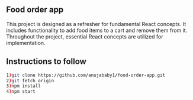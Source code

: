 ## Food order app

This project is designed as a refresher for fundamental React concepts. It includes functionality to add food items to a cart and remove them from it. Throughout the project, essential React concepts are utilized for implementation.

## Instructions to follow

```sh
1)git clone https://github.com/anujababy1/food-order-app.git
2)git fetch origin
3)npm install
4)npm start
```
